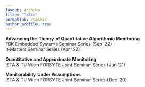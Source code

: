 ```yaml
---
layout: archive
title: "Talks"
permalink: /talks/
author_profile: true
---
```


**Advancing the Theory of Quantitative Algorithmic Monitoring**\
FBK Embedded Systems Seminar Series (Sep '22)\
It-Matters Seminar Series (Apr '22)

**Quantitative and Approximate Monitoring**\
ISTA & TU Wien FORSYTE Joint Seminar Series (Jun '21)

**Monitorability Under Assumptions**\
ISTA & TU Wien FORSYTE Joint Seminar Series (Dec '20)